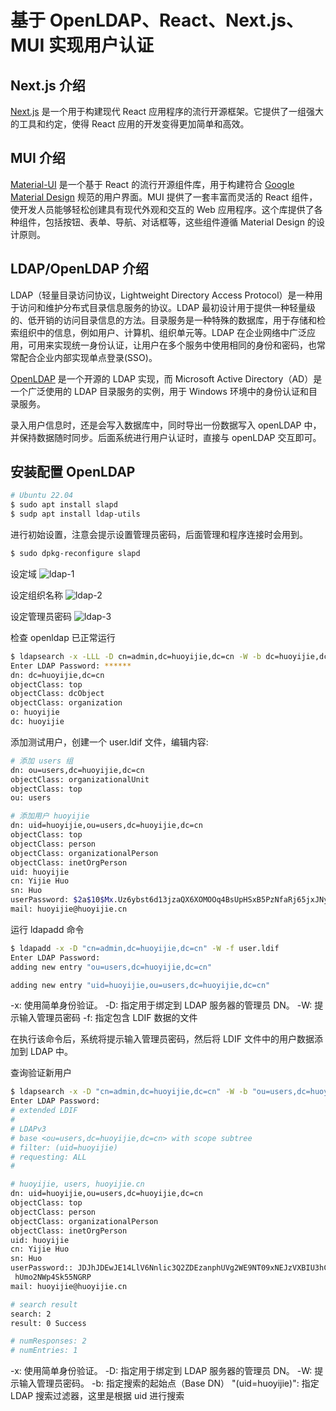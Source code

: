 # 基于 OpenLDAP、React、Next.js、MUI 实现用户认证

## Next.js 介绍

[Next.js](https://nextjs.org/) 是一个用于构建现代 React 应用程序的流行开源框架。它提供了一组强大的工具和约定，使得 React 应用的开发变得更加简单和高效。

## MUI 介绍

[Material-UI](https://mui.com/) 是一个基于 React 的流行开源组件库，用于构建符合 [Google Material Design](https://m3.material.io/) 规范的用户界面。MUI 提供了一套丰富而灵活的 React 组件，使开发人员能够轻松创建具有现代外观和交互的 Web 应用程序。这个库提供了各种组件，包括按钮、表单、导航、对话框等，这些组件遵循 Material Design 的设计原则。

## LDAP/OpenLDAP 介绍

LDAP（轻量目录访问协议，Lightweight Directory Access Protocol）是一种用于访问和维护分布式目录信息服务的协议。LDAP 最初设计用于提供一种轻量级的、低开销的访问目录信息的方法。目录服务是一种特殊的数据库，用于存储和检索组织中的信息，例如用户、计算机、组织单元等。LDAP 在企业网络中广泛应用，可用来实现统一身份认证，让用户在多个服务中使用相同的身份和密码，也常常配合企业内部实现单点登录(SSO)。

[OpenLDAP](https://www.openldap.org/) 是一个开源的 LDAP 实现，而 Microsoft Active Directory（AD）是一个广泛使用的 LDAP 目录服务的实例，用于 Windows 环境中的身份认证和目录服务。

录入用户信息时，还是会写入数据库中，同时导出一份数据写入 openLDAP 中，并保持数据随时同步。后面系统进行用户认证时，直接与 openLDAP 交互即可。

## 安装配置 OpenLDAP

```bash
# Ubuntu 22.04
$ sudo apt install slapd
$ sudp apt install ldap-utils
```

进行初始设置，注意会提示设置管理员密码，后面管理和程序连接时会用到。

```bash
$ sudo dpkg-reconfigure slapd
```

设定域
![ldap-1](https://cdn.huoyijie.cn/uploads/2023/12/ldap-1.png)

设定组织名称
![ldap-2](https://cdn.huoyijie.cn/uploads/2023/12/ldap-2.png)

设定管理员密码
![ldap-3](https://cdn.huoyijie.cn/uploads/2023/12/ldap-3.png)

检查 openldap 已正常运行
```bash
$ ldapsearch -x -LLL -D cn=admin,dc=huoyijie,dc=cn -W -b dc=huoyijie,dc=cn
Enter LDAP Password: ******
dn: dc=huoyijie,dc=cn
objectClass: top
objectClass: dcObject
objectClass: organization
o: huoyijie
dc: huoyijie
```

添加测试用户，创建一个 user.ldif 文件，编辑内容:
```bash
# 添加 users 组
dn: ou=users,dc=huoyijie,dc=cn
objectClass: organizationalUnit
objectClass: top
ou: users

# 添加用户 huoyijie
dn: uid=huoyijie,ou=users,dc=huoyijie,dc=cn
objectClass: top
objectClass: person
objectClass: organizationalPerson
objectClass: inetOrgPerson
uid: huoyijie
cn: Yijie Huo
sn: Huo
userPassword: $2a$10$Mx.Uz6ybst6d13jzaQX6XOMOOq4BsUpHSxB5PzNfaRj65jxJNy4dO
mail: huoyijie@huoyijie.cn
```

运行 ldapadd 命令
```bash
$ ldapadd -x -D "cn=admin,dc=huoyijie,dc=cn" -W -f user.ldif
Enter LDAP Password: 
adding new entry "ou=users,dc=huoyijie,dc=cn"

adding new entry "uid=huoyijie,ou=users,dc=huoyijie,dc=cn"
```

-x: 使用简单身份验证。
-D: 指定用于绑定到 LDAP 服务器的管理员 DN。
-W: 提示输入管理员密码
-f: 指定包含 LDIF 数据的文件

在执行该命令后，系统将提示输入管理员密码，然后将 LDIF 文件中的用户数据添加到 LDAP 中。

查询验证新用户
```bash
$ ldapsearch -x -D "cn=admin,dc=huoyijie,dc=cn" -W -b "ou=users,dc=huoyijie,dc=cn" "(uid=huoyijie)"
Enter LDAP Password: 
# extended LDIF
#
# LDAPv3
# base <ou=users,dc=huoyijie,dc=cn> with scope subtree
# filter: (uid=huoyijie)
# requesting: ALL
#

# huoyijie, users, huoyijie.cn
dn: uid=huoyijie,ou=users,dc=huoyijie,dc=cn
objectClass: top
objectClass: person
objectClass: organizationalPerson
objectClass: inetOrgPerson
uid: huoyijie
cn: Yijie Huo
sn: Huo
userPassword:: JDJhJDEwJE14LlV6Nnlic3Q2ZDEzanphUVg2WE9NT09xNEJzVXBIU3hCNVB6TmZ
 hUmo2NWp4Sk55NGRP
mail: huoyijie@huoyijie.cn

# search result
search: 2
result: 0 Success

# numResponses: 2
# numEntries: 1
```
-x: 使用简单身份验证。
-D: 指定用于绑定到 LDAP 服务器的管理员 DN。
-W: 提示输入管理员密码。
-b: 指定搜索的起始点（Base DN）
"(uid=huoyijie)": 指定 LDAP 搜索过滤器，这里是根据 uid 进行搜索